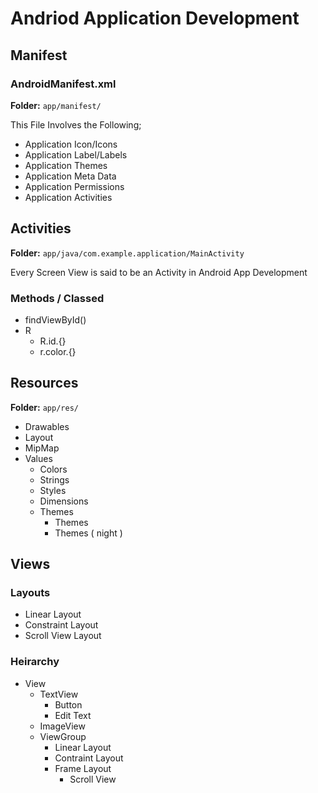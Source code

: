 # Andriod Application Development

## Manifest

### AndroidManifest.xml

**Folder:** `app/manifest/`

This File Involves the Following;

- Application Icon/Icons
- Application Label/Labels
- Application Themes
- Application Meta Data
- Application Permissions
- Application Activities


## Activities

**Folder:** `app/java/com.example.application/MainActivity`

Every Screen View is said to be an Activity in Android App Development

### Methods / Classed

- findViewById()
- R
	- R.id.{}
	- r.color.{}


## Resources

**Folder:** `app/res/`

- Drawables
- Layout
- MipMap
- Values
	- Colors
	- Strings
	- Styles
	- Dimensions
	- Themes
		- Themes
		- Themes ( night )

## Views

### Layouts

- Linear Layout
- Constraint Layout
- Scroll View Layout

### Heirarchy

- View
	- TextView
		- Button
		- Edit Text
	- ImageView
	- ViewGroup
		- Linear Layout
		- Contraint Layout
		- Frame Layout
			- Scroll View
